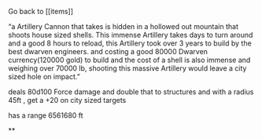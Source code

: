 Go back to [[items]]

“a Artillery Cannon that takes is hidden in a hollowed out mountain that shoots house sized shells. This immense Artillery takes days to turn around and a good 8 hours to reload, this Artillery took over 3 years to build by the best dwarven engineers. and costing a good 80000 Dwarven currency(120000 gold) to build and the cost of a shell is also immense and weighing over 70000 lb, shooting this massive Artillery would leave a city sized hole on impact.”



deals 80d100 Force damage and double that to structures and with a radius 45ft , get a +20 on city sized targets 

has a range 6561680 ft

**